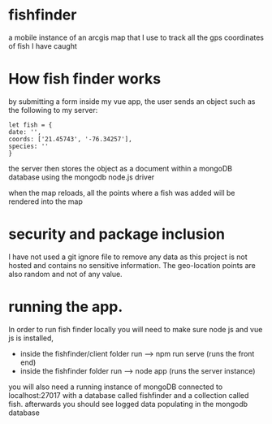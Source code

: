 

# fishfinder
a mobile instance of an arcgis map that I use to track all the gps coordinates of fish I have caught

# How fish finder works
by submitting a form inside my vue app, the user sends an object such as the following to my server:

```
let fish = {
date: '',
coords: ['21.45743', '-76.34257'],
species: ''
}
```

the server then stores the object as a document within a mongoDB database using the mongodb node.js driver

when the map reloads, all the points where a fish was added will be rendered into the map

# security and package inclusion
I have not used a git ignore file to remove any data as this project is not hosted and contains no sensitive information.
The geo-location points are also random and not of any value.

# running the app.
In order to run fish finder locally you will need to make sure node js and vue js is installed,
- inside the fishfinder/client folder run --> npm run serve (runs the front end)
- inside the fishfinder folder run --> node app (runs the server instance) 

you will also need a running instance of mongoDB connected to localhost:27017 with a database called fishfinder and a collection called fish. afterwards you should see logged data populating in the mongodb database
